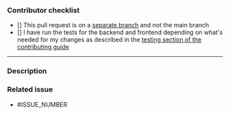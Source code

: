 <!---
Thank you for your pull request! 🚀
-->

### Contributor checklist

<!-- Please replace the empty checkboxes [] below with checked ones [x] accordingly. -->

- [] This pull request is on a [separate branch](https://docs.github.com/en/get-started/quickstart/github-flow) and not the main branch
- [] I have run the tests for the backend and frontend depending on what's needed for my changes as described in the [testing section of the contributing guide]( CONTRIBUTING.md#testing)

---

### Description

<!--
Describe briefly what your pull request proposes to change. Especially if you have more than one commit, it is helpful to give a summary of what your contribution is trying to solve.

Also, please describe shortly how you tested that your change actually works.
-->

### Related issue

<!--- activist prefers that pull requests be related to already open issues. -->
<!--- If applicable, please link to the issue by replacing ISSUE_NUMBER with the appropriate number below. -->
<!--- Feel free to delete this section if this does not apply. -->

- #ISSUE_NUMBER

